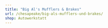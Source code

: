 ```yaml
---
title: "Big Al's Mufflers & Brakes"
url: /chesapeake/big-als-mufflers-und-brakes/
shop: Autowerkstatt
---
```

